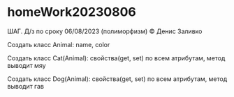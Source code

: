 # homeWork20230806
ШАГ. Д/з по сроку 06/08/2023 (полиморфизм) © Денис Заливко

Создать класс Animal: name, color

Создать класс Cat(Animal): свойства(get, set) по всем атрибутам, метод выводит мяу

Создать класс Dog(Animal): свойства(get, set) по всем атрибутам, метод выводит гав

